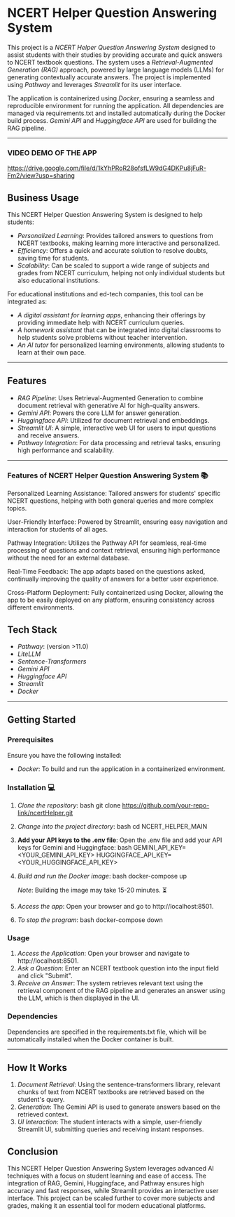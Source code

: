 # NCERT Helper Question Answering System

This project is a *NCERT Helper Question Answering System* designed to assist students with their studies by providing accurate and quick answers to NCERT textbook questions. The system uses a *Retrieval-Augmented Generation (RAG)* approach, powered by large language models (LLMs) for generating contextually accurate answers. The project is implemented using *Pathway* and leverages *Streamlit* for its user interface.

The application is containerized using *Docker*, ensuring a seamless and reproducible environment for running the application. All dependencies are managed via requirements.txt and installed automatically during the Docker build process. *Gemini API* and *Huggingface API* are used for building the RAG pipeline.

---
### VIDEO DEMO OF THE APP
https://drive.google.com/file/d/1kYhPRoR28ofsfLW9dG4DKPu8jFuR-Fm2/view?usp=sharing

## Business Usage

This NCERT Helper Question Answering System is designed to help students:

- *Personalized Learning*: Provides tailored answers to questions from NCERT textbooks, making learning more interactive and personalized.
- *Efficiency*: Offers a quick and accurate solution to resolve doubts, saving time for students.
- *Scalability*: Can be scaled to support a wide range of subjects and grades from NCERT curriculum, helping not only individual students but also educational institutions.

For educational institutions and ed-tech companies, this tool can be integrated as:

- *A digital assistant for learning apps*, enhancing their offerings by providing immediate help with NCERT curriculum queries.
- *A homework assistant* that can be integrated into digital classrooms to help students solve problems without teacher intervention.
- *An AI tutor* for personalized learning environments, allowing students to learn at their own pace.

---

## Features

- *RAG Pipeline*: Uses Retrieval-Augmented Generation to combine document retrieval with generative AI for high-quality answers.
- *Gemini API*: Powers the core LLM for answer generation.
- *Huggingface API*: Utilized for document retrieval and embeddings.
- *Streamlit UI*: A simple, interactive web UI for users to input questions and receive answers.
- *Pathway Integration*: For data processing and retrieval tasks, ensuring high performance and scalability.

---
### Features of NCERT Helper Question Answering System 📚
Personalized Learning Assistance: Tailored answers for students' specific NCERT questions, helping with both general queries and more complex topics.

User-Friendly Interface: Powered by Streamlit, ensuring easy navigation and interaction for students of all ages.

Pathway Integration: Utilizes the Pathway API for seamless, real-time processing of questions and context retrieval, ensuring high performance without the need for an external database.

Real-Time Feedback: The app adapts based on the questions asked, continually improving the quality of answers for a better user experience.

Cross-Platform Deployment: Fully containerized using Docker, allowing the app to be easily deployed on any platform, ensuring consistency across different environments.



## Tech Stack

- *Pathway*: (version >11.0)
- *LiteLLM*
- *Sentence-Transformers*
- *Gemini API*
- *Huggingface API*
- *Streamlit*
- *Docker*

---

## Getting Started

### Prerequisites

Ensure you have the following installed:

- *Docker*: To build and run the application in a containerized environment.

### Installation 💻

1. *Clone the repository*:
   bash
   git clone https://github.com/your-repo-link/ncertHelper.git
   

2. *Change into the project directory*:
   bash
   cd NCERT_HELPER_MAIN
   

3. **Add your API keys to the .env file**:
   Open the .env file and add your API keys for Gemini and Huggingface:
   bash
   GEMINI_API_KEY=<YOUR_GEMINI_API_KEY>
   HUGGINGFACE_API_KEY=<YOUR_HUGGINGFACE_API_KEY>
   

4. *Build and run the Docker image*:
   bash
   docker-compose up
   

   *Note*: Building the image may take 15-20 minutes. ⏳

5. *Access the app*:
   Open your browser and go to http://localhost:8501.

6. *To stop the program*:
   bash
   docker-compose down
   

### Usage

1. *Access the Application*: Open your browser and navigate to http://localhost:8501.
2. *Ask a Question*: Enter an NCERT textbook question into the input field and click "Submit".
3. *Receive an Answer*: The system retrieves relevant text using the retrieval component of the RAG pipeline and generates an answer using the LLM, which is then displayed in the UI.


### Dependencies

Dependencies are specified in the requirements.txt file, which will be automatically installed when the Docker container is built.

---

## How It Works

1. *Document Retrieval*: Using the sentence-transformers library, relevant chunks of text from NCERT textbooks are retrieved based on the student's query.
2. *Generation*: The Gemini API is used to generate answers based on the retrieved context.
3. *UI Interaction*: The student interacts with a simple, user-friendly Streamlit UI, submitting queries and receiving instant responses.


## Conclusion

This NCERT Helper Question Answering System leverages advanced AI techniques with a focus on student learning and ease of access. The integration of RAG, Gemini, Huggingface, and Pathway ensures high accuracy and fast responses, while Streamlit provides an interactive user interface. This project can be scaled further to cover more subjects and grades, making it an essential tool for modern educational platforms.
